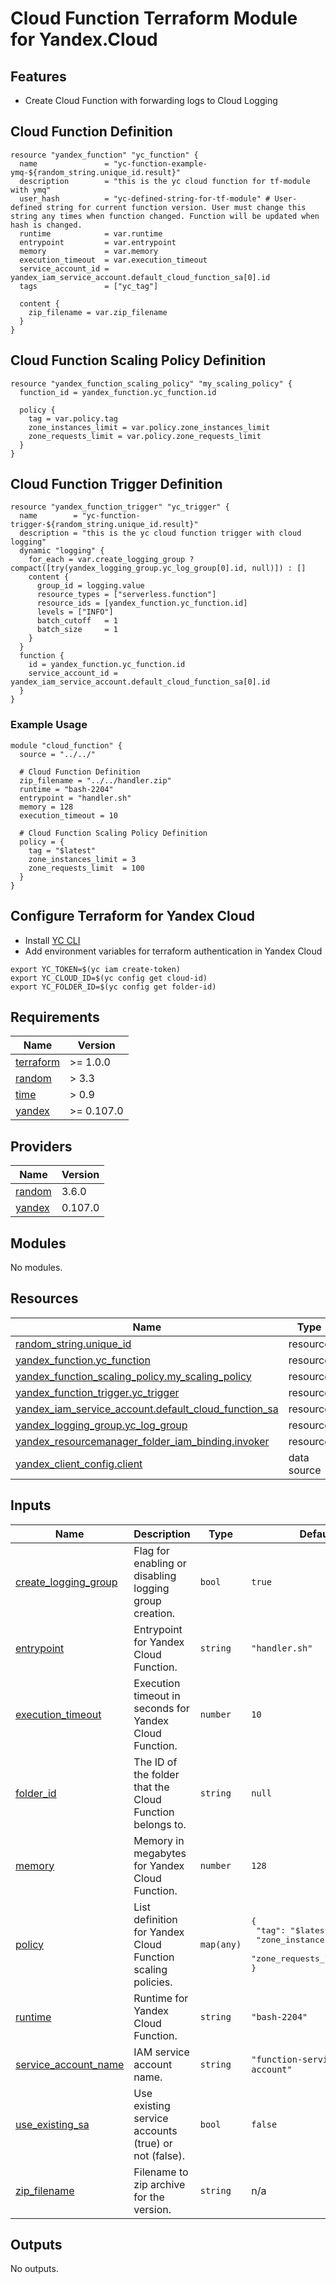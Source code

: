 # Cloud Function Terraform Module for Yandex.Cloud

## Features

- Create Cloud Function with forwarding logs to Cloud Logging


## Cloud Function Definition

```
resource "yandex_function" "yc_function" {
  name               = "yc-function-example-ymq-${random_string.unique_id.result}"
  description        = "this is the yc cloud function for tf-module with ymq"
  user_hash          = "yc-defined-string-for-tf-module" # User-defined string for current function version. User must change this string any times when function changed. Function will be updated when hash is changed.
  runtime            = var.runtime
  entrypoint         = var.entrypoint
  memory             = var.memory
  execution_timeout  = var.execution_timeout
  service_account_id = yandex_iam_service_account.default_cloud_function_sa[0].id
  tags               = ["yc_tag"]

  content {
    zip_filename = var.zip_filename
  }
}
```

## Cloud Function Scaling Policy Definition

```
resource "yandex_function_scaling_policy" "my_scaling_policy" {
  function_id = yandex_function.yc_function.id

  policy {
    tag = var.policy.tag
    zone_instances_limit = var.policy.zone_instances_limit
    zone_requests_limit = var.policy.zone_requests_limit
  }
}
```

## Cloud Function Trigger Definition

```
resource "yandex_function_trigger" "yc_trigger" {
  name        = "yc-function-trigger-${random_string.unique_id.result}"
  description = "this is the yc cloud function trigger with cloud logging"
  dynamic "logging" {
    for_each = var.create_logging_group ? compact([try(yandex_logging_group.yc_log_group[0].id, null)]) : []
    content {
      group_id = logging.value
      resource_types = ["serverless.function"]
      resource_ids = [yandex_function.yc_function.id]
      levels = ["INFO"]
      batch_cutoff   = 1
      batch_size     = 1
    }
  }
  function {
    id = yandex_function.yc_function.id
    service_account_id = yandex_iam_service_account.default_cloud_function_sa[0].id
  }
}
```

### Example Usage

```hcl-terraform
module "cloud_function" {
  source = "../../"

  # Cloud Function Definition
  zip_filename = "../../handler.zip"
  runtime = "bash-2204"
  entrypoint = "handler.sh"
  memory = 128
  execution_timeout = 10

  # Cloud Function Scaling Policy Definition
  policy = {
    tag = "$latest"
    zone_instances_limit = 3
    zone_requests_limit  = 100
  }
}
```

## Configure Terraform for Yandex Cloud

- Install [YC CLI](https://cloud.yandex.com/docs/cli/quickstart)
- Add environment variables for terraform authentication in Yandex Cloud

```
export YC_TOKEN=$(yc iam create-token)
export YC_CLOUD_ID=$(yc config get cloud-id)
export YC_FOLDER_ID=$(yc config get folder-id)
```


<!-- BEGINNING OF PRE-COMMIT-TERRAFORM DOCS HOOK -->
## Requirements

| Name | Version |
|------|---------|
| <a name="requirement_terraform"></a> [terraform](#requirement\_terraform) | >= 1.0.0 |
| <a name="requirement_random"></a> [random](#requirement\_random) | > 3.3 |
| <a name="requirement_time"></a> [time](#requirement\_time) | > 0.9 |
| <a name="requirement_yandex"></a> [yandex](#requirement\_yandex) | >= 0.107.0 |

## Providers

| Name | Version |
|------|---------|
| <a name="provider_random"></a> [random](#provider\_random) | 3.6.0 |
| <a name="provider_yandex"></a> [yandex](#provider\_yandex) | 0.107.0 |

## Modules

No modules.

## Resources

| Name | Type |
|------|------|
| [random_string.unique_id](https://registry.terraform.io/providers/hashicorp/random/latest/docs/resources/string) | resource |
| [yandex_function.yc_function](https://registry.terraform.io/providers/yandex-cloud/yandex/latest/docs/resources/function) | resource |
| [yandex_function_scaling_policy.my_scaling_policy](https://registry.terraform.io/providers/yandex-cloud/yandex/latest/docs/resources/function_scaling_policy) | resource |
| [yandex_function_trigger.yc_trigger](https://registry.terraform.io/providers/yandex-cloud/yandex/latest/docs/resources/function_trigger) | resource |
| [yandex_iam_service_account.default_cloud_function_sa](https://registry.terraform.io/providers/yandex-cloud/yandex/latest/docs/resources/iam_service_account) | resource |
| [yandex_logging_group.yc_log_group](https://registry.terraform.io/providers/yandex-cloud/yandex/latest/docs/resources/logging_group) | resource |
| [yandex_resourcemanager_folder_iam_binding.invoker](https://registry.terraform.io/providers/yandex-cloud/yandex/latest/docs/resources/resourcemanager_folder_iam_binding) | resource |
| [yandex_client_config.client](https://registry.terraform.io/providers/yandex-cloud/yandex/latest/docs/data-sources/client_config) | data source |

## Inputs

| Name | Description | Type | Default | Required |
|------|-------------|------|---------|:--------:|
| <a name="input_create_logging_group"></a> [create\_logging\_group](#input\_create\_logging\_group) | Flag for enabling or disabling logging group creation. | `bool` | `true` | no |
| <a name="input_entrypoint"></a> [entrypoint](#input\_entrypoint) | Entrypoint for Yandex Cloud Function. | `string` | `"handler.sh"` | no |
| <a name="input_execution_timeout"></a> [execution\_timeout](#input\_execution\_timeout) | Execution timeout in seconds for Yandex Cloud Function. | `number` | `10` | no |
| <a name="input_folder_id"></a> [folder\_id](#input\_folder\_id) | The ID of the folder that the Cloud Function belongs to. | `string` | `null` | no |
| <a name="input_memory"></a> [memory](#input\_memory) | Memory in megabytes for Yandex Cloud Function. | `number` | `128` | no |
| <a name="input_policy"></a> [policy](#input\_policy) | List definition for Yandex Cloud Function scaling policies. | `map(any)` | <pre>{<br>  "tag": "$latest",<br>  "zone_instances_limit": 3,<br>  "zone_requests_limit": 100<br>}</pre> | no |
| <a name="input_runtime"></a> [runtime](#input\_runtime) | Runtime for Yandex Cloud Function. | `string` | `"bash-2204"` | no |
| <a name="input_service_account_name"></a> [service\_account\_name](#input\_service\_account\_name) | IAM service account name. | `string` | `"function-service-account"` | no |
| <a name="input_use_existing_sa"></a> [use\_existing\_sa](#input\_use\_existing\_sa) | Use existing service accounts (true) or not (false). | `bool` | `false` | no |
| <a name="input_zip_filename"></a> [zip\_filename](#input\_zip\_filename) | Filename to zip archive for the version. | `string` | n/a | yes |

## Outputs

No outputs.
<!-- END OF PRE-COMMIT-TERRAFORM DOCS HOOK -->
